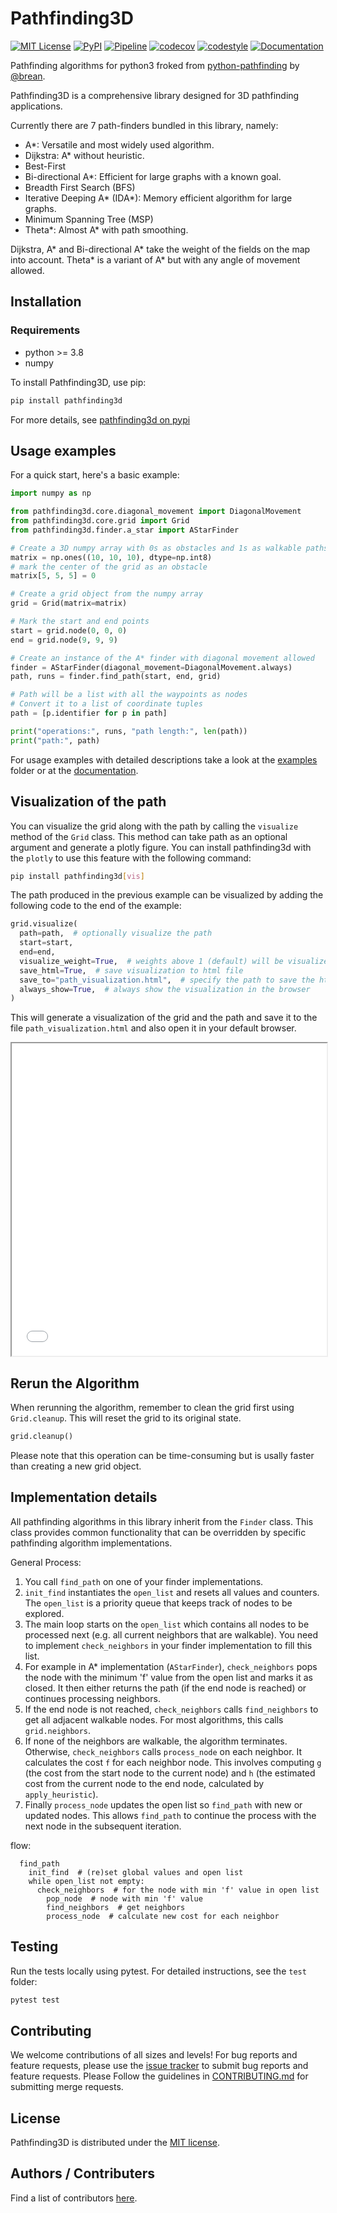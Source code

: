 # Pathfinding3D

[![MIT License](https://img.shields.io/github/license/harisankar95/pathfinding3d)](LICENSE)
[![PyPI](https://img.shields.io/pypi/v/pathfinding3d)](https://pypi.org/project/pathfinding3d/)
[![Pipeline](https://github.com/harisankar95/pathfinding3D/actions/workflows/test-main.yml/badge.svg?branch=main)](https://github.com/harisankar95/pathfinding3D/actions/workflows/test-main.yml)
[![codecov](https://codecov.io/gh/harisankar95/pathfinding3D/branch/main/graph/badge.svg?token=ZQZQZQZQZQ)](https://codecov.io/gh/harisankar95/pathfinding3D)
[![codestyle](https://img.shields.io/badge/code%20style-black-000000.svg)](https://github.com/psf/black)
[![Documentation](https://img.shields.io/badge/documentation-view-blue)](https://harisankar95.github.io/pathfinding3D/INTRO.html)

Pathfinding algorithms for python3 froked from [python-pathfinding](https://github.com/brean/python-pathfinding) by [@brean](https://github.com/brean).

Pathfinding3D is a comprehensive library designed for 3D pathfinding applications.

Currently there are 7 path-finders bundled in this library, namely:

- A\*: Versatile and most widely used algorithm.
- Dijkstra: A\* without heuristic.
- Best-First
- Bi-directional A\*: Efficient for large graphs with a known goal.
- Breadth First Search (BFS)
- Iterative Deeping A\* (IDA\*): Memory efficient algorithm for large graphs.
- Minimum Spanning Tree (MSP)
- Theta\*: Almost A\* with path smoothing.

Dijkstra, A\* and Bi-directional A\* take the weight of the fields on the map into account.
Theta\* is a variant of A\* but with any angle of movement allowed.

## Installation

### Requirements

- python >= 3.8
- numpy

To install Pathfinding3D, use pip:

```bash
pip install pathfinding3d
```

For more details, see [pathfinding3d on pypi](https://pypi.org/project/pathfinding3d/)

## Usage examples

For a quick start, here's a basic example:
  
  ```python
  import numpy as np

  from pathfinding3d.core.diagonal_movement import DiagonalMovement
  from pathfinding3d.core.grid import Grid
  from pathfinding3d.finder.a_star import AStarFinder

  # Create a 3D numpy array with 0s as obstacles and 1s as walkable paths
  matrix = np.ones((10, 10, 10), dtype=np.int8)
  # mark the center of the grid as an obstacle
  matrix[5, 5, 5] = 0

  # Create a grid object from the numpy array
  grid = Grid(matrix=matrix)

  # Mark the start and end points
  start = grid.node(0, 0, 0)
  end = grid.node(9, 9, 9)

  # Create an instance of the A* finder with diagonal movement allowed
  finder = AStarFinder(diagonal_movement=DiagonalMovement.always)
  path, runs = finder.find_path(start, end, grid)

  # Path will be a list with all the waypoints as nodes
  # Convert it to a list of coordinate tuples
  path = [p.identifier for p in path]

  print("operations:", runs, "path length:", len(path))
  print("path:", path)
  ```

For usage examples with detailed descriptions take a look at the [examples](examples/) folder or at the [documentation](https://harisankar95.github.io/pathfinding3D/USAGE.html).

## Visualization of the path

You can visualize the grid along with the path by calling the `visualize` method of the `Grid` class. This method can take path as an optional argument and generate a plotly figure. You can install pathfinding3d with the `plotly`  to use this feature with the following command:

  ```bash
  pip install pathfinding3d[vis]
  ```

The path produced in the previous example can be visualized by adding the following code to the end of the example:

  ```python
  grid.visualize(
    path=path,  # optionally visualize the path
    start=start,
    end=end,
    visualize_weight=True,  # weights above 1 (default) will be visualized
    save_html=True,  # save visualization to html file
    save_to="path_visualization.html",  # specify the path to save the html file
    always_show=True,  # always show the visualization in the browser
  )
  ```

This will generate a visualization of the grid and the path and save it to the file `path_visualization.html` and also open it in your default browser.

<iframe src="./assets/path_visualization.html" width="100%" height="500px"></iframe>

## Rerun the Algorithm

When rerunning the algorithm, remember to clean the grid first using `Grid.cleanup`. This will reset the grid to its original state.

  ```python
  grid.cleanup()
  ```

Please note that this operation can be time-consuming but is usally faster than creating a new grid object.

## Implementation details

All pathfinding algorithms in this library inherit from the `Finder` class. This class provides common functionality that can be overridden by specific pathfinding algorithm implementations.

General Process:

1. You call `find_path` on one of your finder implementations.
2. `init_find` instantiates the `open_list` and resets all values and counters. The `open_list` is a priority queue that keeps track of nodes to be explored.
3. The main loop starts on the `open_list` which contains all nodes to be processed next (e.g. all current neighbors that are walkable). You need to implement `check_neighbors`  in your finder implementation to fill this list.
4. For example in A\* implementation (`AStarFinder`), `check_neighbors`  pops the node with the minimum 'f' value from the open list and marks it as closed. It then either returns the path (if the end node is reached) or continues processing neighbors.
5. If the end node is not reached, `check_neighbors` calls `find_neighbors` to get all adjacent walkable nodes. For most algorithms, this calls `grid.neighbors`.
6. If none of the neighbors are walkable, the algorithm terminates. Otherwise, `check_neighbors` calls `process_node` on each neighbor. It calculates the cost `f` for each neighbor node. This involves computing `g` (the cost from the start node to the current node) and `h` (the estimated cost from the current node to the end node, calculated by `apply_heuristic`).
7. Finally `process_node` updates the open list so `find_path` with new or updated nodes. This allows `find_path` to continue the process with the next node in the subsequent iteration.

flow:

```pseudo
  find_path
    init_find  # (re)set global values and open list
    while open_list not empty:
      check_neighbors  # for the node with min 'f' value in open list
        pop_node  # node with min 'f' value
        find_neighbors  # get neighbors
        process_node  # calculate new cost for each neighbor
```

## Testing

Run the tests locally using pytest. For detailed instructions, see the `test` folder:

```bash
pytest test
```

## Contributing

We welcome contributions of all sizes and levels! For bug reports and feature requests, please use the [issue tracker](https://github.com/harisankar95/pathfinding3D/issues) to submit bug reports and feature requests. Please Follow the guidelines in [CONTRIBUTING.md](/CONTRIBUTING.md) for submitting merge requests.

## License

Pathfinding3D is distributed under the [MIT license](https://opensource.org/licenses/MIT).

## Authors / Contributers

Find a list of contributors [here](https://github.com/harisankar95/pathfinding3D/graphs/contributors).
